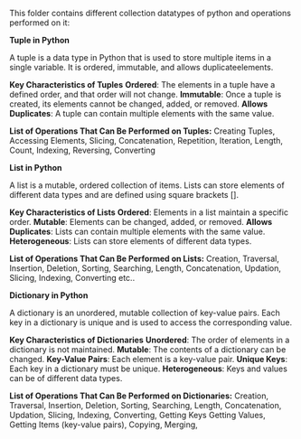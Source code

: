 This folder contains different collection datatypes of python and operations performed on it:

**Tuple in Python**

A tuple is a data type in Python that is used to store multiple items in a single variable. It is ordered, immutable, and allows duplicateelements.

**Key Characteristics of Tuples**
**Ordered**: The elements in a tuple have a defined order, and that order will not change.
**Immutable**: Once a tuple is created, its elements cannot be changed, added, or removed.
**Allows Duplicates**: A tuple can contain multiple elements with the same value.

**List of Operations That Can Be Performed on Tuples:**
Creating Tuples, Accessing Elements, Slicing, Concatenation, Repetition, Iteration, Length, Count, Indexing, Reversing, Converting

**List in Python**

A list is a mutable, ordered collection of items. Lists can store elements of different data types and are defined using square brackets [].

**Key Characteristics of Lists**
**Ordered**: Elements in a list maintain a specific order.
**Mutable**: Elements can be changed, added, or removed.
**Allows Duplicates**: Lists can contain multiple elements with the same value.
**Heterogeneous**: Lists can store elements of different data types.

**List of Operations That Can Be Performed on Lists:**
Creation, Traversal, Insertion, Deletion, Sorting, Searching, Length, Concatenation, Updation, Slicing, Indexing, Converting etc..

**Dictionary in Python**

A dictionary is an unordered, mutable collection of key-value pairs. Each key in a dictionary is unique and is used to access the corresponding value.

**Key Characteristics of Dictionaries**
**Unordered**: The order of elements in a dictionary is not maintained.
**Mutable**: The contents of a dictionary can be changed.
**Key-Value Pairs**: Each element is a key-value pair.
**Unique Keys**: Each key in a dictionary must be unique.
**Heterogeneous**: Keys and values can be of different data types.

**List of Operations That Can Be Performed on Dictionaries:**
Creation, Traversal, Insertion, Deletion, Sorting, Searching, Length, Concatenation, Updation, Slicing, Indexing, Converting, Getting Keys
Getting Values, Getting Items (key-value pairs), Copying, Merging, 
